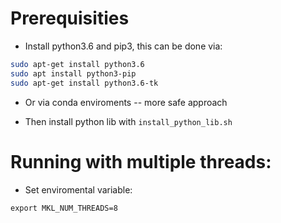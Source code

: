# Prerequisities

* Install python3.6 and pip3, this can be done via:

```bash
sudo apt-get install python3.6
sudo apt install python3-pip
sudo apt-get install python3.6-tk
```

* Or via conda enviroments -- more safe approach

* Then install python lib with `install_python_lib.sh`

# Running with multiple threads:

* Set enviromental variable:
```
export MKL_NUM_THREADS=8
```
